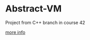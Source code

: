 # Abstract-VM
Project from C++ branch in course 42

[more info](https://github.com/prippa/Abstract-VM/blob/master/abstract-vm.en.pdf)
